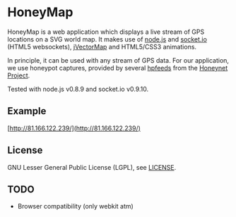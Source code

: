 HoneyMap
========

HoneyMap is a web application which displays a live stream of
GPS locations on a SVG world map. It makes use of
[node.js](http://nodejs.org/) and
[socket.io](http://socket.io/) (HTML5 websockets),
[jVectorMap](http://jvectormap.com/) and HTML5/CSS3 animations.

In principle, it can be used with any stream of GPS data. For our application,
we use honeypot captures, provided by several [hpfeeds](https://github.com/rep/hpfeeds)
from the [Honeynet Project](http://www.honeynet.org/).

Tested with node.js v0.8.9 and socket.io v0.9.10.

Example
-------
[http://81.166.122.239/](http://81.166.122.239/)

License
-------
GNU Lesser General Public License (LGPL), see
[LICENSE](http://github.com/fw42/honeymap/blob/master/LICENSE).

TODO
----
* Browser compatibility (only webkit atm)
